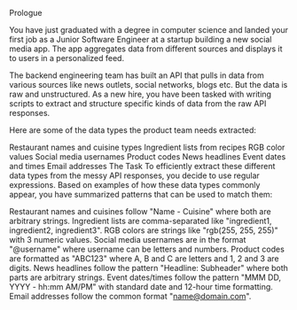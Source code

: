 Prologue

You have just graduated with a degree in computer science and landed your first job as a Junior Software Engineer at a startup building a new social media app. The app aggregates data from different sources and displays it to users in a personalized feed.

The backend engineering team has built an API that pulls in data from various sources like news outlets, social networks, blogs etc. But the data is raw and unstructured. As a new hire, you have been tasked with writing scripts to extract and structure specific kinds of data from the raw API responses.

Here are some of the data types the product team needs extracted:

Restaurant names and cuisine types
Ingredient lists from recipes
RGB color values
Social media usernames
Product codes
News headlines
Event dates and times
Email addresses
The Task
To efficiently extract these different data types from the messy API responses, you decide to use regular expressions. Based on examples of how these data types commonly appear, you have summarized patterns that can be used to match them:

Restaurant names and cuisines follow "Name - Cuisine" where both are arbitrary strings.
Ingredient lists are comma-separated like "ingredient1, ingredient2, ingredient3".
RGB colors are strings like "rgb(255, 255, 255)" with 3 numeric values.
Social media usernames are in the format "@username" where username can be letters and numbers.
Product codes are formatted as "ABC123" where A, B and C are letters and 1, 2 and 3 are digits.
News headlines follow the pattern "Headline: Subheader" where both parts are arbitrary strings.
Event dates/times follow the pattern "MMM DD, YYYY - hh:mm AM/PM" with standard date and 12-hour time formatting.
Email addresses follow the common format "name@domain.com".


